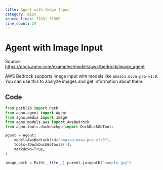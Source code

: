 ```yaml
---
title: Agent with Image Input
category: misc
source_lines: 37881-37905
line_count: 24
---
```


# Agent with Image Input
Source: https://docs.agno.com/examples/models/aws/bedrock/image_agent



AWS Bedrock supports image input with models like `amazon.nova-pro-v1:0`. You can use this to analyze images and get information about them.

## Code

```python cookbook/models/aws/bedrock/image_agent.py
from pathlib import Path
from agno.agent import Agent
from agno.media import Image
from agno.models.aws import AwsBedrock
from agno.tools.duckduckgo import DuckDuckGoTools

agent = Agent(
    model=AwsBedrock(id="amazon.nova-pro-v1:0"),
    tools=[DuckDuckGoTools()],
    markdown=True,
)

image_path = Path(__file__).parent.joinpath("sample.jpg")

